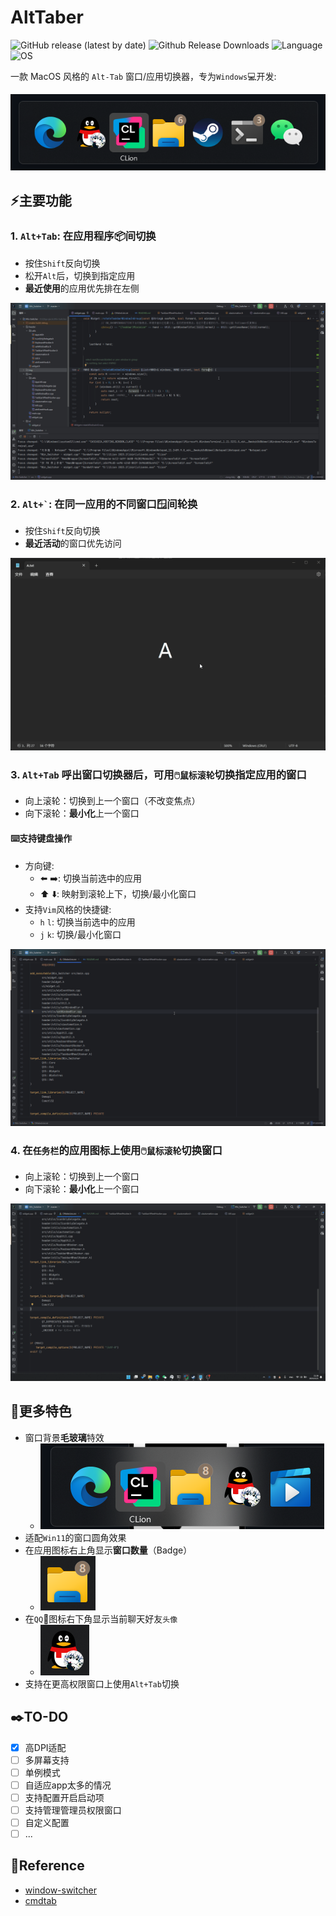 ﻿# AltTaber

![GitHub release (latest by date)](https://img.shields.io/github/v/release/MrBeanCpp/AltTaber)
![Github Release Downloads](https://img.shields.io/github/downloads/MrBeanCpp/AltTaber/total)
![Language](https://img.shields.io/badge/language-C++-239120)
![OS](https://img.shields.io/badge/OS-Windows-0078D4)

一款 MacOS 风格的 `Alt-Tab` 窗口/应用切换器，专为`Windows`💻️开发:

![ui](img/ui.png)

## ⚡主要功能

### 1. ``` Alt+Tab ```: 在应用程序📦间切换

- 按住`Shift`反向切换
- 松开`Alt`后，切换到指定应用
- **最近使用**的应用优先排在左侧

![switch apps](img/Alt_tab.gif)

### 2. ``` Alt+` ```: 在同一应用的不同**窗口**🪟间轮换

- 按住`Shift`反向切换
- **最近活动**的窗口优先访问

![switch windows](img/Alt_`.gif)

### 3. `Alt+Tab` 呼出窗口切换器后，可用`🖱️鼠标滚轮`切换指定应用的窗口

- 向上滚轮：切换到上一个窗口（不改变焦点）
- 向下滚轮：**最小化**上一个窗口

#### ⌨️支持键盘操作

- 方向键:
    - ⬅️ ➡️: 切换当前选中的应用
    - ⬆️ ⬇️: 映射到滚轮上下，切换/最小化窗口
- 支持`Vim`风格的快捷键:
    - `h` `l`: 切换当前选中的应用
    - `j` `k`: 切换/最小化窗口

![wheel](img/Alt_Wheel.gif)

### 4. 在`任务栏`的应用图标上使用`🖱️鼠标滚轮`切换窗口

- 向上滚轮：切换到上一个窗口
- 向下滚轮：**最小化**上一个窗口

![taskbar wheel](img/Taskbar_Wheel.gif)

## 🌟更多特色

- 窗口背景**毛玻璃**特效
    - ![bg blur](img/bg-blur.png)
- 适配`Win11`的窗口圆角效果
- 在应用图标右上角显示**窗口数量**（Badge）
    - ![app badge](img/app%20badge.png)
- 在`QQ`🐧图标右下角显示当前聊天好友`头像`
    - ![qq avatar](img/app%20qq%20avatar.png)
- 支持在更高权限窗口上使用`Alt+Tab`切换

## ✒️TO-DO

- [x] 高DPI适配
- [ ] 多屏幕支持
- [ ] 单例模式
- [ ] 自适应app太多的情况
- [ ] 支持配置开启启动项
- [ ] 支持管理管理员权限窗口
- [ ] 自定义配置
- [ ] ...

## 🧐Reference

- [window-switcher](https://github.com/sigoden/window-switcher)
- [cmdtab](https://github.com/stianhoiland/cmdtab)